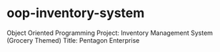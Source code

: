 # oop-inventory-system
Object Oriented Programming Project: Inventory Management System (Grocery Themed)
Title: Pentagon Enterprise
